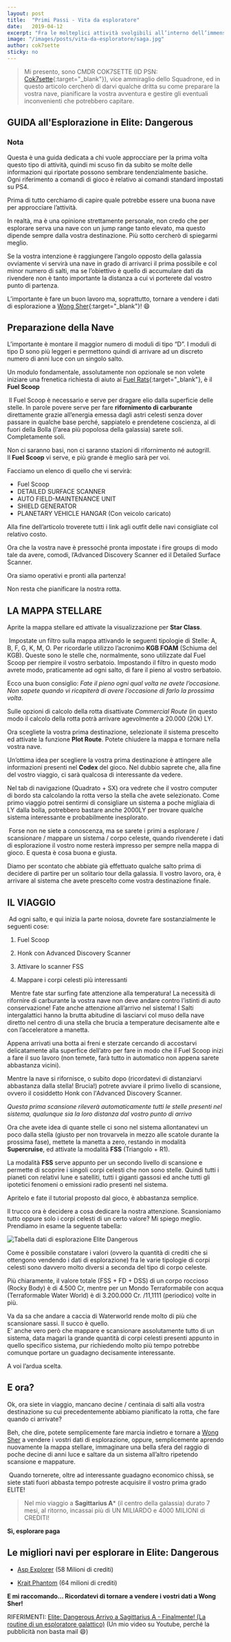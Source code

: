 ```yaml
---
layout: post
title:  "Primi Passi - Vita da esploratore"
date:   2019-04-12
excerpt: "Fra le molteplici attività svolgibili all’interno dell’immensa galassia che utilizziamo come campo di gioco in Elite Dangerous sicuramente una delle più avvincenti è l’esplorazione"
image: "/images/posts/vita-da-esploratore/saga.jpg"
author: cok7sette
sticky: no
---
```


> Mi presento, sono CMDR COK7SETTE (ID PSN: [Cok7sette](https://my.playstation.com/profile/Cok7sette){:target="_blank"}), vice ammiraglio dello
Squadrone, ed in questo articolo cercherò di darvi qualche dritta su come preparare la vostra nave, pianificare la vostra avventura e gestire gli eventuali inconvenienti che potrebbero capitare.

## GUIDA all'Esplorazione in Elite: Dangerous

<div class="box">
<h3>Nota</h3>
Questa è una guida dedicata a chi vuole approcciare per la prima volta questo
tipo di attività, quindi mi scuso fin da subito se molte delle informazioni
qui riportate possono sembrare tendenzialmente basiche.<br>
Ogni riferimento a comandi di gioco è relativo ai comandi standard impostati
su PS4.
</div>

Prima di tutto cerchiamo di capire quale potrebbe essere una buona nave per
approcciare l’attività.

In realtà, ma è una opinione strettamente personale, non credo che per esplorare
serva una nave con un jump range tanto elevato, ma questo dipende sempre dalla
vostra destinazione. Più sotto cercherò di spiegarmi meglio.

Se la vostra intenzione è raggiungere l’angolo opposto della galassia ovviamente
vi servirà una nave in grado di arrivarci il prima possibile e col minor numero
di salti, ma se l’obiettivo è quello di accumulare dati da rivendere non è tanto
importante la distanza a cui vi porterete dal vostro punto di partenza.

L’importante è fare un buon lavoro ma, soprattutto, tornare a vendere i dati di
esplorazione a [Wong Sher](https://inara.cz/galaxy-starsystem/12424/){:target="_blank"}! :smile:

## Preparazione della Nave

L’importante è montare il maggior numero di moduli di tipo “D”.
I moduli di tipo D sono più leggeri e permettono quindi di arrivare ad un
discreto numero di anni luce con un singolo salto.

Un modulo fondamentale, assolutamente non opzionale se non volete iniziare una frenetica richiesta di aiuto ai [Fuel Rats](https://fuelrats.com/){:target="_blank"}, è il **Fuel Scoop**

<span class="image fit"><img src="/images/posts/vita-da-esploratore/dbx_fuelscooping.jpg" alt=""></span>
Il Fuel Scoop è necessario e serve per dragare elio dalla superficie delle
stelle. In parole povere serve per fare <b>rifornimento di carburante</b> direttamente grazie all’energia emessa
dagli astri celesti senza dover passare in qualche base perché, sappiatelo e
prendetene coscienza, al di fuori della Bolla (l’area più popolosa della
galassia) sarete soli. Completamente soli.

Non ci saranno basi, non ci saranno stazioni di rifornimento né autogrill.<br>
Il **Fuel Scoop** vi serve, e più grande è meglio sarà per voi.

Facciamo un elenco di quello che vi servirà:

- Fuel Scoop
- DETAILED SURFACE SCANNER
- AUTO FIELD-MAINTENANCE UNIT
- SHIELD GENERATOR
- PLANETARY VEHICLE HANGAR (Con veicolo caricato)

<div class="box">
Alla fine dell’articolo troverete tutti i link agli outfit delle navi
consigliate col relativo costo.
</div>

Ora che la vostra nave è pressoché pronta impostate i fire groups di modo tale
da avere, comodi, l’Advanced Discovery Scanner ed il Detailed Surface Scanner.

Ora siamo operativi e pronti alla partenza!

Non resta che pianificare la nostra rotta.

## LA MAPPA STELLARE

Aprite la mappa stellare ed attivate la visualizzazione per **Star Class**.

<p><span class="image right"><img src="/images/posts/vita-da-esploratore/1475341075.jpg" alt=""></span>
Impostate un filtro sulla mappa attivando le seguenti tipologie di Stelle: A, B,
F, G, K, M, O. Per ricordarle utilizzo l’acronimo <b>KGB FOAM</b> (Schiuma del KGB). Queste sono le stelle che, normalmente, sono utilizzate dal Fuel Scoop per
riempire il vostro serbatoio. Impostando il filtro in questo modo avrete modo, praticamente ad ogni salto, di fare il pieno al vostro serbatoio.</p>

Ecco una buon consiglio: *Fate il pieno ogni qual volta ne avete l’occasione.
Non sapete quando vi ricapiterà di avere l’occasione di farlo la prossima
volta*.

Sulle opzioni di calcolo della rotta disattivate *Commercial Route* (in questo
modo il calcolo della rotta potrà arrivare agevolmente a 20.000 (20k) LY.

Ora scegliete la vostra prima destinazione, selezionate il sistema prescelto ed
attivate la funzione **Plot Route**. Potete chiudere la mappa e tornare nella vostra
nave.

Un’ottima idea per scegliere la vostra prima destinazione è attingere alle
informazioni presenti nel **Codex** del gioco. Nel dubbio saprete che, alla fine del
vostro viaggio, ci sarà qualcosa di interessante da vedere.

Nel tab di navigazione (Quadrato + SX) ora vedrete che il vostro computer di
bordo sta calcolando la rotta verso la stella che avete selezionato. Come primo
viaggio potrei sentirmi di consigliare un sistema a poche migliaia di LY dalla
bolla, potrebbero bastare anche 2000LY per trovare qualche sistema interessante
e probabilmente inesplorato.

<div class="box">
<i class="fa fa-hand-o-right fa-lg" aria-hidden="true" style="color: #f07b05;"></i> &nbsp;Forse non ne siete a conoscenza, ma se sarete i primi a esplorare / scansionare
/ mappare un sistema / corpo celeste, quando rivenderete i dati di esplorazione
il vostro nome resterà impresso per sempre nella mappa di gioco. E questa è cosa
buona e giusta.
</div>

Diamo per scontato che abbiate già effettuato qualche salto prima di decidere di
partire per un solitario tour della galassia. Il vostro lavoro, ora, è arrivare
al sistema che avete prescelto come vostra destinazione finale.

## IL VIAGGIO

<span class="image fit"><img src="/images/Beyond_Exploration.jpg" alt=""></span>
Ad ogni salto, e qui inizia la parte noiosa, dovrete fare sostanzialmente le
seguenti cose:

1. Fuel Scoop

2. Honk con Advanced Discovery Scanner

3. Attivare lo scanner FSS

4. Mappare i corpi celesti più interessanti

<div class="box">
<i class="fa fa-hand-o-right fa-lg" aria-hidden="true" style = "color: #f07b05;"></i> &nbsp; Mentre fate star surfing fate attenzione alla temperatura! La necessità di
rifornire di carburante la vostra nave non deve andare contro l’istinti di auto
conservazione! Fate anche attenzione all’arrivo nel sistema! I Salti
intergalattici hanno la brutta abitudine di lasciarvi col muso della nave
diretto nel centro di una stella che brucia a temperature decisamente alte e con
l’acceleratore a manetta.
</div>

Appena arrivati una botta ai freni e sterzate cercando di accostarvi
delicatamente alla superfice dell’atro per fare in modo che il Fuel Scoop inizi
a fare il suo lavoro (non temete, farà tutto in automatico non appena sarete
abbastanza vicini).

Mentre la nave si rifornisce, o subito dopo (ricordatevi di distanziarvi
abbastanza dalla stella! Brucia!) potrete avviare il primo livello di scansione,
ovvero il cosiddetto Honk con l'Advanced Discovery Scanner.

_Questa prima scansione rileverà automaticamente tutti le stelle presenti nel
sistema, qualunque sia la loro distanza dal vostro punto di arrivo_

Ora che avete idea di quante stelle ci sono nel sistema allontanatevi un poco
dalla stella (giusto per non trovarvela in mezzo alle scatole durante la
prossima fase), mettete la manetta a zero, restando in modalità **Supercruise**, ed
attivate la modalità **FSS** (Triangolo + R1).

La modalità **FSS** serve appunto per un secondo livello di scansione e permette di
scoprire i singoli corpi celesti che non sono stelle. Quindi tutti i pianeti con
relativi lune e satelliti, tutti i giganti gassosi ed anche tutti gli ipotetici
fenomeni o emissioni radio presenti nel sistema.

Apritelo e fate il tutorial proposto dal gioco, è abbastanza semplice.

Il trucco ora è decidere a cosa dedicare la nostra attenzione. Scansioniamo
tutto oppure solo i corpi celesti di un certo valore? Mi spiego meglio.<br>
Prendiamo in esame la seguente tabella:

![Tabella dati di esplorazione Elite Dangerous](/images/posts/vita-da-esploratore/tabella.jpg)

Come è possibile constatare i valori (ovvero la quantità di crediti che si
ottengono vendendo i dati di esplorazione) fra le varie tipologie di corpi
celesti sono davvero molto diversi a seconda del tipo di corpo celeste.

Più chiaramente, il valore totale (FSS + FD + DSS) di un corpo
roccioso (Rocky Body) è di 4.500 Cr, mentre per un Mondo Terraformabile con
acqua (Terraformable Water World) è di 3.200.000 Cr. /11,1111 (periodico) volte
in più.

Va da sa che andare a caccia di Waterworld rende molto di più che scansionare
sassi. Il succo è quello. <br>
E’ anche vero però che mappare e scansionare assolutamente tutto di un sistema, data magari la grande
quantità di corpi celesti presenti appunto in quello specifico sistema, pur richiedendo molto più tempo potrebbe
comunque portare un guadagno decisamente interessante.

A voi l’ardua scelta.

## E ora?

Ok, ora siete in viaggio, mancano decine / centinaia di salti alla vostra
destinazione su cui precedentemente abbiamo pianificato la rotta, che fare
quando ci arrivate?

Beh, che dire, potete semplicemente fare marcia indietro e tornare a [Wong Sher](https://inara.cz/galaxy-starsystem/12424/) a
vendere i vostri dati di esplorazione, oppure, semplicemente aprendo nuovamente
la mappa stellare, immaginare una bella sfera del raggio di poche decine di anni
luce e saltare da un sistema all’altro ripetendo scansione e mappature.

<span class="image fit"><img src="/images/srv.jpg" alt=""></span>
Quando tornerete, oltre ad interessante guadagno economico chissà, se siete
stati fuori abbasta tempo potreste acquisire il vostro prima grado ELITE!

> Nel mio viaggio a **Sagittarius A*** (il centro della galassia) durato 7 mesi, al
ritorno, incassai più di UN MILIARDO e 4000 MILIONI di CREDITI!

**Sì, esplorare paga**

## Le migliori navi per esplorare in Elite: Dangerous

- [Asp Explorer](https://s.orbis.zone/2qvs) (58 Milioni di crediti)

- [Krait Phantom](https://coriolis.io/outfit/krait_phantom?code=A0patiFflid5ssf5---2l0202--v20W380s0i439e2i.Iw18aQ%3D%3D.Aw14CySWVVA%3D.H4sIAAAAAAAAA2P8Z8fAwPCXFUj8qQcSHAG%2F%2F%2F%2Fnf6DHwCC2gYWBQegCOwPDf%2BZ%2FUnBFFUCCX%2BXX%2F%2F9CO7gZGERqRBkYJO4AZf7%2FZ2AAAG5ldMFNAAAA.EweloBhBmUEYBsICmBDA5gG2SEcIEhTFA%3D%3D%3D)
(64 milioni di crediti)

**E mi raccomando... Ricordatevi di tornare a vendere i vostri dati a Wong Sher!**

RIFERIMENTI: [Elite: Dangerous Arrivo a Sagittarius A - Finalmente! (La routine di un esploratore galattico)](https://youtu.be/1B0ab_LPjB4) (Un mio video su Youtube, perché la pubblicità non basta mail :smile:)
